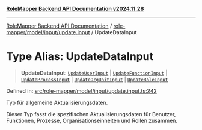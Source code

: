 [**RoleMapper Backend API Documentation v2024.11.28**](../../../../../README.md)

***

[RoleMapper Backend API Documentation](../../../../../modules.md) / [role-mapper/model/input/update.input](../README.md) / UpdateDataInput

# Type Alias: UpdateDataInput

> **UpdateDataInput**: [`UpdateUserInput`](UpdateUserInput.md) \| [`UpdateFunctionInput`](UpdateFunctionInput.md) \| [`UpdateProcessInput`](UpdateProcessInput.md) \| [`UpdateOrgUnitInput`](UpdateOrgUnitInput.md) \| [`UpdateRoleInput`](UpdateRoleInput.md)

Defined in: [src/role-mapper/model/input/update.input.ts:242](https://github.com/FlowCraft-AG/RoleMapper/blob/5b9ee56819f4990f54c16dcad37384ac73c1551c/backend/src/role-mapper/model/input/update.input.ts#L242)

Typ für allgemeine Aktualisierungsdaten.

Dieser Typ fasst die spezifischen Aktualisierungsdaten für Benutzer,
Funktionen, Prozesse, Organisationseinheiten und Rollen zusammen.
